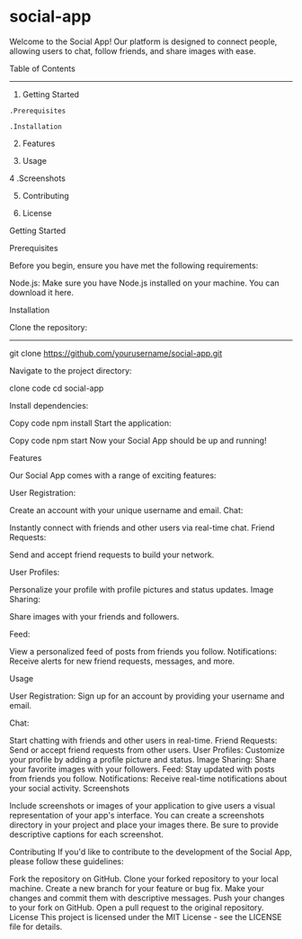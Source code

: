 # social-app
Welcome to the Social App! Our platform is designed to connect people, allowing users to chat, follow friends, and share images with ease.

Table of Contents
***
  1. Getting Started

    .Prerequisites

    .Installation

  2. Features
     
  3. Usage
     
  4 .Screenshots
  
  5. Contributing
     
  6. License

     
Getting Started

Prerequisites

Before you begin, ensure you have met the following requirements:

Node.js: Make sure you have Node.js installed on your machine. You can download it here.

Installation

Clone the repository:

---

git clone https://github.com/yourusername/social-app.git

Navigate to the project directory:


clone code
cd social-app

Install dependencies:


Copy code
npm install
Start the application:


Copy code
npm start
Now your Social App should be up and running!

Features

Our Social App comes with a range of exciting features:

User Registration:

Create an account with your unique username and email.
Chat:

Instantly connect with friends and other users via real-time chat.
Friend Requests:

Send and accept friend requests to build your network.

User Profiles: 

Personalize your profile with profile pictures and status updates.
Image Sharing: 

Share images with your friends and followers.

Feed: 

View a personalized feed of posts from friends you follow.
Notifications: Receive alerts for new friend requests, messages, and more.

Usage

User Registration: Sign up for an account by providing your username and email.

Chat: 

Start chatting with friends and other users in real-time.
Friend Requests: Send or accept friend requests from other users.
User Profiles: Customize your profile by adding a profile picture and status.
Image Sharing: Share your favorite images with your followers.
Feed: Stay updated with posts from friends you follow.
Notifications: Receive real-time notifications about your social activity.
Screenshots

Include screenshots or images of your application to give users a visual representation of your app's interface. You can create a screenshots directory in your project and place your images there. Be sure to provide descriptive captions for each screenshot.

Contributing
If you'd like to contribute to the development of the Social App, please follow these guidelines:

Fork the repository on GitHub.
Clone your forked repository to your local machine.
Create a new branch for your feature or bug fix.
Make your changes and commit them with descriptive messages.
Push your changes to your fork on GitHub.
Open a pull request to the original repository.
License
This project is licensed under the MIT License - see the LICENSE file for details.
